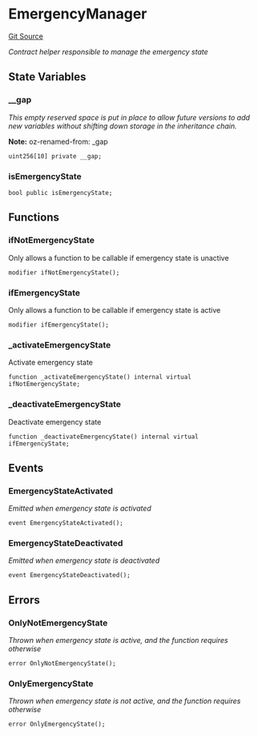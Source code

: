 # EmergencyManager
[Git Source](https://github.com/agglayer/agglayer-contracts/blob/a8bf2955890e7123a84542ced57636d763299651/contracts/lib/EmergencyManager.sol)

*Contract helper responsible to manage the emergency state*


## State Variables
### __gap
*This empty reserved space is put in place to allow future versions to add new
variables without shifting down storage in the inheritance chain.*

**Note:**
oz-renamed-from: _gap


```solidity
uint256[10] private __gap;
```


### isEmergencyState

```solidity
bool public isEmergencyState;
```


## Functions
### ifNotEmergencyState

Only allows a function to be callable if emergency state is unactive


```solidity
modifier ifNotEmergencyState();
```

### ifEmergencyState

Only allows a function to be callable if emergency state is active


```solidity
modifier ifEmergencyState();
```

### _activateEmergencyState

Activate emergency state


```solidity
function _activateEmergencyState() internal virtual ifNotEmergencyState;
```

### _deactivateEmergencyState

Deactivate emergency state


```solidity
function _deactivateEmergencyState() internal virtual ifEmergencyState;
```

## Events
### EmergencyStateActivated
*Emitted when emergency state is activated*


```solidity
event EmergencyStateActivated();
```

### EmergencyStateDeactivated
*Emitted when emergency state is deactivated*


```solidity
event EmergencyStateDeactivated();
```

## Errors
### OnlyNotEmergencyState
*Thrown when emergency state is active, and the function requires otherwise*


```solidity
error OnlyNotEmergencyState();
```

### OnlyEmergencyState
*Thrown when emergency state is not active, and the function requires otherwise*


```solidity
error OnlyEmergencyState();
```

